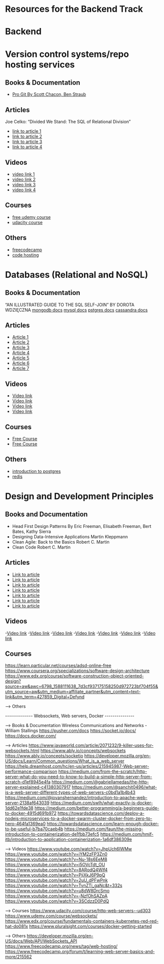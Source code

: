 # Resources for the Backend Track

# Backend

# Version control systems/repo hosting services 


## Books & Documentation
- [Pro Git By Scott Chacon, Ben Straub](https://confluence.atlassian.com/bitbucket)

## Articles
Joe Celko: “Divided We Stand: The SQL of Relational Division”
- [link to article 1](https://towardsdatascience.com/getting-started-with-git-and-github-6fcd0f2d4ac6)
- [link to article 2](https://www.freecodecamp.org/news/learn-the-basics-of-git-in-under-10-minutes-da548267cc91/)
- [link to article 3](https://www.freecodecamp.org/news/what-is-git-and-how-to-use-it-c341b049ae61/)
- [link to article 4](https://medium.com/@itswisdomagain/github-101-introduction-to-github-for-newbies-efaf46c88406)

## Videos
- [video link 1](https://www.youtube.com/watch?v=SWYqp7iY_Tc)
- [video link 2](https://www.youtube.com/watch?v=CRlGDDprdOQ)
- [video link 3](https://www.youtube.com/watch?v=oFYyTZwMyAg&t=606s)
- [video link 4](https://www.youtube.com/watch?v=x0EYpi38Yp4)

## Courses
- [free udemy course](https://www.udemy.com/share/101sJc/)
- [udacity course](https://www.udacity.com/course/version-control-with-git--ud123)

## Others
- [freecodecamp](https://guide.freecodecamp.org/git/)
- [code hosting](https://www.git-tower.com/blog/on-premise-git-code-hosting/)



# Databases (Relational and NoSQL)


## Books & Documentation
“AN ILLUSTRATED GUIDE TO THE SQL SELF-JOIN” BY DOROTA WDZIĘCZNA
[mongodb docs](https://docs.mongodb.com/manual/)
[mysql docs](https://dev.mysql.com/doc/)
[pstgres docs](https://www.postgresql.org/docs/9.3/sql.html)
[cassandra docs](http://cassandra.apache.org/doc/latest/)


## Articles
- [Article 1](https://learnsql.com/blog/6-ways-can-learn-sql/)
- [Article 2](https://www.mongodb.com/nosql-explained)
- [Article 3](https://medium.com/xplenty-blog/the-sql-vs-nosql-difference-mysql-vs-mongodb-32c9980e67b2)
- [Article 4](https://tapoueh.org/)
- [Article 5](https://dzone.com/articles/an-introduction-to-apache-cassandra)
- [Article 6](https://dzone.com/articles/10-traits-of-redis)
- [Article 7](https://www.compose.com/articles/curated-collection-redis/)

## Videos
- [Video link](https://www.youtube.com/watch?v=QwevGzVu_zk)
- [Video link](https://www.youtube.com/watch?v=rRoy6I4gKWU)
- [Video link](https://www.youtube.com/watch?v=uD3p_rZPBUQ)
- [Video link](https://www.youtube.com/watch?v=qI_g07C_Q5I)

## Courses
- [Free Course](https://university.mongodb.com/courses/catalog)
- [Free Course](https://www.udacity.com/course/intro-to-relational-databases--ud197)


## Others
- [introduction to postgres](https://www.datacamp.com/community/tutorials/beginners-introduction-postgresql)
- [redis](https://codeburst.io/redis-what-and-why-d52b6829813)


# Design and Development Principles 


## Books and Documentation
- Head First Design Patterns By Eric Freeman, Elisabeth Freeman, Bert Bates, Kathy Sierra
- Designing Data-Intensive Applications Martin Kleppmann
- Clean Agile: Back to the Basics Robert C. Martin
- Clean Code Robert C. Martin

## Articles
- [Link to article](https://medium.com/sarccom/software-design-principle-1004d918a603)
- [Link to article](https://medium.com/@dhkelmendi/solid-principles-made-easy-67b1246bcdf)
- [Link to article](https://codingsight.com/indicators-of-problem-design/)
- [Link to article](https://medium.com/better-programming/solid-principles-simple-and-easy-explanation-f57d86c47a7f)
- [Link to article](https://medium.com/agileactors/4-basic-principles-of-software-engineering-787b495c2870)
- [Link to article](https://medium.com/@takeshi.yoshida/a-pretty-good-summary-of-lean-agile-scrum-168cf123748)
- [Link to article](https://medium.com/technology-nineleaps/agile-scrum-methodology-300f43ee6f3e)

## Videos
-[Video link](https://www.youtube.com/watch?v=llGgO74uXMI)
-[Video link](https://www.youtube.com/watch?v=llGgO74uXMI)
-[Video link](https://www.youtube.com/watch?v=bmSAYlu0NcY)
-[Video link](https://www.youtube.com/watch?v=6wDoopbtEqk)
-[Video link](https://www.youtube.com/watch?v=lTkL1oIMiaU)
-[Video link](https://www.youtube.com/watch?v=9TycLR0TqFA)
-[Video link](https://www.youtube.com/watch?v=04INB5GRznU)

## Courses
https://learn.particular.net/courses/adsd-online-free
https://www.coursera.org/specializations/software-design-architecture
https://www.edx.org/course/software-construction-object-oriented-design?source=aw&awc=6798_1588111638_7d3cf937175158250d972723bf704f55&utm_source=aw&utm_medium=affiliate_partner&utm_content=text-link&utm_term=427859_Digital+Defynd


--> Others


-------------- Websockets, Web servers, Docker ---------------


--> Books & Documentation
Wireless Communications and Networks - William Stallings
https://pusher.com/docs
https://socket.io/docs/
https://docs.docker.com/


--> Articles
https://www.javaworld.com/article/2071232/9-killer-uses-for-websockets.html
https://www.ably.io/concepts/websockets
https://www.ably.io/concepts/socketio
https://developer.mozilla.org/en-US/docs/Learn/Common_questions/What_is_a_web_server
https://help.dreamhost.com/hc/en-us/articles/215945987-Web-server-performance-comparison
https://medium.com/from-the-scratch/http-server-what-do-you-need-to-know-to-build-a-simple-http-server-from-scratch-d1ef8945e4fa
https://medium.com/@gabriellamedas/the-http-server-explained-c41380307917
https://medium.com/@sanchit0496/what-is-a-web-server-different-types-of-web-servers-c0bd1a1b4b43
https://medium.com/@jovanshernandez/introduction-to-apache-web-server-2138af643039
https://medium.com/swlh/what-exactly-is-docker-1dd62e1fde38
https://medium.com/better-programming/a-beginners-guide-to-docker-4915d691b972
https://towardsdatascience.com/deploy-a-nodejs-microservices-to-a-docker-swarm-cluster-docker-from-zero-to-hero-464fa1369ea0
https://towardsdatascience.com/learn-enough-docker-to-be-useful-b7ba70caeb4b
https://medium.com/faun/the-missing-introduction-to-containerization-de1fbb73efc5
https://medium.com/hmif-itb/introduction-to-application-containerization-1a6df386309e

--> Videos
https://www.youtube.com/watch?v=JhpUch6lWMw
https://www.youtube.com/watch?v=iYM2zFP3Zn0
https://www.youtube.com/watch?v=Nu-18s6EeM8
https://www.youtube.com/watch?v=i5OVcTdt_OU
https://www.youtube.com/watch?v=8ARodQ4Wlf4
https://www.youtube.com/watch?v=PjiXkJ6P9pQ
https://www.youtube.com/watch?v=2uU_dPFwPnk
https://www.youtube.com/watch?v=TvnZTi_gaNc&t=332s
https://www.youtube.com/watch?v=u8dW8DrcSmo
https://www.youtube.com/watch?v=-NzfOhSAZpA
https://www.youtube.com/watch?v=3SCdzzD0PdQ

--> Courses
https://www.udacity.com/course/http-web-servers--ud303
https://www.udemy.com/course/websockets/
https://www.edx.org/course/fundamentals-containers-kubernetes-red-red-hat-do081x
https://www.pluralsight.com/courses/docker-getting-started

--> Others
https://developer.mozilla.org/en-US/docs/Web/API/WebSockets_API
https://www.freecodecamp.org/news/tag/web-hosting/
https://www.freecodecamp.org/forum/t/learning-web-server-basics-and-more/215562